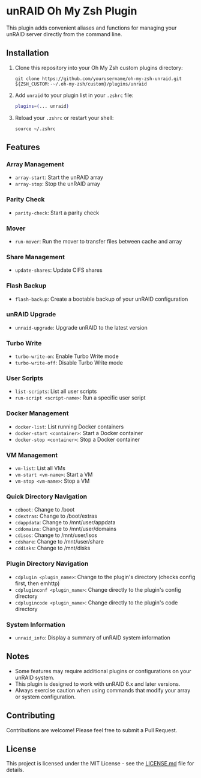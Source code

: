 # unRAID Oh My Zsh Plugin

This plugin adds convenient aliases and functions for managing your unRAID server directly from the command line.

## Installation

1. Clone this repository into your Oh My Zsh custom plugins directory:

   ```
   git clone https://github.com/yourusername/oh-my-zsh-unraid.git ${ZSH_CUSTOM:-~/.oh-my-zsh/custom}/plugins/unraid
   ```

2. Add `unraid` to your plugin list in your `.zshrc` file:

   ```zsh
   plugins=(... unraid)
   ```

3. Reload your `.zshrc` or restart your shell:

   ```
   source ~/.zshrc
   ```

## Features

### Array Management
- `array-start`: Start the unRAID array
- `array-stop`: Stop the unRAID array

### Parity Check
- `parity-check`: Start a parity check

### Mover
- `run-mover`: Run the mover to transfer files between cache and array

### Share Management
- `update-shares`: Update CIFS shares

### Flash Backup
- `flash-backup`: Create a bootable backup of your unRAID configuration

### unRAID Upgrade
- `unraid-upgrade`: Upgrade unRAID to the latest version

### Turbo Write
- `turbo-write-on`: Enable Turbo Write mode
- `turbo-write-off`: Disable Turbo Write mode

### User Scripts
- `list-scripts`: List all user scripts
- `run-script <script-name>`: Run a specific user script

### Docker Management
- `docker-list`: List running Docker containers
- `docker-start <container>`: Start a Docker container
- `docker-stop <container>`: Stop a Docker container

### VM Management
- `vm-list`: List all VMs
- `vm-start <vm-name>`: Start a VM
- `vm-stop <vm-name>`: Stop a VM

### Quick Directory Navigation

- `cdboot`: Change to /boot
- `cdextras`: Change to /boot/extras
- `cdappdata`: Change to /mnt/user/appdata
- `cddomains`: Change to /mnt/user/domains
- `cdisos`: Change to /mnt/user/isos
- `cdshare`: Change to /mnt/user/share
- `cddisks`: Change to /mnt/disks

### Plugin Directory Navigation

- `cdplugin <plugin_name>`: Change to the plugin's directory (checks config first, then emhttp)
- `cdpluginconf <plugin_name>`: Change directly to the plugin's config directory
- `cdplugincode <plugin_name>`: Change directly to the plugin's code directory

### System Information
- `unraid_info`: Display a summary of unRAID system information

## Notes

- Some features may require additional plugins or configurations on your unRAID system.
- This plugin is designed to work with unRAID 6.x and later versions.
- Always exercise caution when using commands that modify your array or system configuration.

## Contributing

Contributions are welcome! Please feel free to submit a Pull Request.

## License

This project is licensed under the MIT License - see the [LICENSE.md](LICENSE.md) file for details.